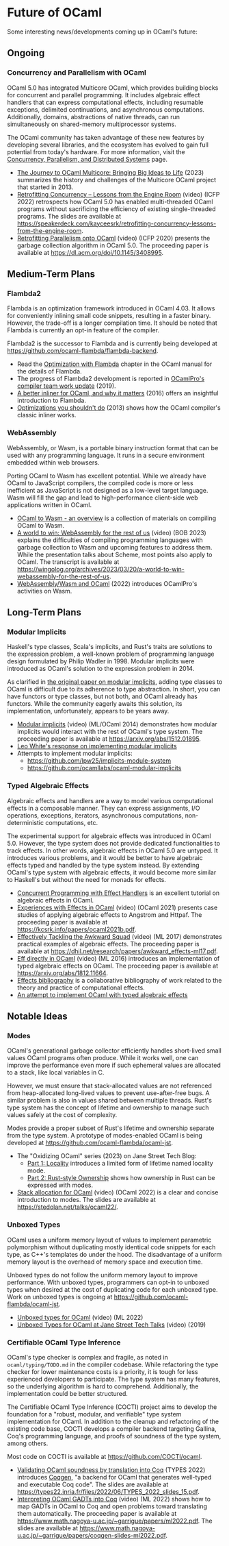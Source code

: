 # Future of OCaml

Some interesting news/developments coming up in OCaml's future:

## Ongoing

### Concurrency and Parallelism with OCaml

OCaml 5.0 has integrated Multicore OCaml, which provides building blocks
for concurrent and parallel programming.
It includes algebraic effect handlers that can express computational
effects, including resumable exceptions, delimited continuations, and
asynchronous computations.
Additionally, domains, abstractions of native threads, can run
simultaneously on shared-memory multiprocessor systems.

The OCaml community has taken advantage of these new features by
developing several libraries, and the ecosystem has evolved to gain full
potential from today's hardware.
For more information, visit the
[Concurrency, Parallelism, and Distributed Systems] page.

* [The Journey to OCaml Multicore: Bringing Big Ideas to Life] (2023)
  summarizes the history and challenges of the Multicore OCaml project
  that started in 2013.
* [Retrofitting Concurrency – Lessons from the Engine Room] (video)
  (ICFP 2022) retrospects how OCaml 5.0 has enabled multi-threaded OCaml
  programs without sacrificing the efficiency of existing
  single-threaded programs. The slides are available at
  <https://speakerdeck.com/kayceesrk/retrofitting-concurrency-lessons-from-the-engine-room>.
* [Retrofitting Parallelism onto OCaml] (video) (ICFP 2020) presents
  the garbage collection algorithm in OCaml 5.0. The proceeding paper
  is available at <https://dl.acm.org/doi/10.1145/3408995>.

[Concurrency, Parallelism, and Distributed Systems]: /content/parallelism.html
[The Journey to OCaml Multicore: Bringing Big Ideas to Life]: https://tarides.com/blog/2023-03-02-the-journey-to-ocaml-multicore-bringing-big-ideas-to-life/
[Retrofitting Concurrency – Lessons from the Engine Room]: https://www.youtube.com/watch?v=zJ4G0TKwzVc
[Retrofitting Parallelism onto OCaml]: https://www.youtube.com/watch?v=9ClMPz7QaIs

## Medium-Term Plans

### Flambda2

Flambda is an optimization framework introduced in OCaml 4.03.
It allows for conveniently inlining small code snippets, resulting in a
faster binary.
However, the trade-off is a longer compilation time.
It should be noted that Flambda is currently an opt-in feature of the
compiler.

Flambda2 is the successor to Flambda and is currently being developed at
<https://github.com/ocaml-flambda/flambda-backend>.

* Read the [Optimization with Flambda] chapter in the OCaml manual for
  the details of Flambda.
* The progress of Flambda2 development is reported in
  [OCamlPro's compiler team work update] (2019).
* [A better inliner for OCaml, and why it matters] (2016) offers an
  insightful introduction to Flambda.
* [Optimizations you shouldn't do] (2013) shows how the OCaml compiler's
  classic inliner works.

[Optimization with Flambda]: https://v2.ocaml.org/manual/flambda.html
[OCamlPro's compiler team work update]: https://ocamlpro.com/blog/2019_08_30_ocamlpros_compiler_team_work_update/
[A better inliner for OCaml, and why it matters]: https://blog.janestreet.com/flambda/
[Optimizations you shouldn't do]: https://ocamlpro.com/blog/2013_05_24_optimisations_you_shouldnt_do/

### WebAssembly

WebAssembly, or Wasm, is a portable binary instruction format that can
be used with any programming language. It runs in a secure environment
embedded within web browsers.

Porting OCaml to Wasm has excellent potential.
While we already have OCaml to JavaScript compilers, the compiled code
is more or less inefficient as JavaScript is not designed as a
low-level target language.
Wasm will fill the gap and lead to high-performance client-side web
applications written in OCaml.

* [OCaml to Wasm - an overview] is a collection of materials on
  compiling OCaml to Wasm.
* [A world to win: WebAssembly for the rest of us] (video) (BOB 2023)
  explains the difficulties of compiling programming languages with
  garbage collection to Wasm and upcoming features to address them.
  While the presentation talks about Scheme, most points also apply to
  OCaml. The transcript is available at
  <https://wingolog.org/archives/2023/03/20/a-world-to-win-webassembly-for-the-rest-of-us>.
* [WebAssembly/Wasm and OCaml] (2022) introduces OCamlPro's activities
  on Wasm.

[OCaml to Wasm - an overview]: https://github.com/sabine/ocaml-to-wasm-overview
[A world to win: WebAssembly for the rest of us]: https://media.ccc.de/v/bob2023-web-assembly-for-the-rest-of-us-wingo
[WebAssembly/Wasm and OCaml]: https://ocamlpro.com/blog/2022_12_14_wasm_and_ocaml/

## Long-Term Plans

### Modular Implicits

Haskell's type classes, Scala's implicits, and Rust's traits are
solutions to the expression problem, a well-known problem of programming
language design formulated by Philip Wadler in 1998.
Modular implicits were introduced as OCaml's solution to the expression
problem in 2014.

As clarified in [the original paper on modular implicits], adding type
classes to OCaml is difficult due to its adherence to type abstraction.
In short, you can have functors or type classes, but not both, and
OCaml already has functors.
While the community eagerly awaits this solution, its implementation,
unfortunately, appears to be years away.

* [Modular implicits] (video) (ML/OCaml 2014) demonstrates how modular
  implicits would interact with the rest of OCaml's type system. The
  proceeding paper is available at <https://arxiv.org/abs/1512.01895>.
* [Leo White's response on implementing modular implicits]
* Attempts to implement modular implicits:
  * <https://github.com/lpw25/implicits-module-system>
  * <https://github.com/ocamllabs/ocaml-modular-implicits>

[the original paper on modular implicits]: https://arxiv.org/abs/1512.01895
[Modular implicits]: https://www.youtube.com/watch?v=3wVUXTd4WNc
[Leo White's response on implementing modular implicits]: https://discuss.ocaml.org/t/modular-implicits/144/18

### Typed Algebraic Effects

Algebraic effects and handlers are a way to model various computational
effects in a composable manner.
They can express assignments, I/O operations, exceptions, iterators,
asynchronous computations, non-deterministic computations, etc.

The experimental support for algebraic effects was introduced in OCaml
5.0.
However, the type system does not provide dedicated functionalities to
track effects.
In other words, algebraic effects in OCaml 5.0 are untyped.
It introduces various problems, and it would be better to have algebraic
effects typed and handled by the type system instead.
By extending OCaml's type system with algebraic effects, it would become
more similar to Haskell's but without the need for monads for effects.

* [Concurrent Programming with Effect Handlers] is an excellent tutorial
  on algebraic effects in OCaml.
* [Experiences with Effects in OCaml] (video) (OCaml 2021) presents case
  studies of applying algebraic effects to Angstrom and Httpaf. The
  proceeding paper is available at
  <https://kcsrk.info/papers/ocaml2021b.pdf>.
* [Effectively Tackling the Awkward Squad] (video) (ML 2017)
  demonstrates practical examples of algebraic effects. The proceeding
  paper is available at
  <https://dhil.net/research/papers/awkward_effects-ml17.pdf>.
* [Eff directly in OCaml] (video) (ML 2016) introduces an implementation
  of typed algebraic effects on OCaml. The proceeding paper is available
  at <https://arxiv.org/abs/1812.11664>.
* [Effects bibliography] is a collaborative bibliography of work
  related to the theory and practice of computational effects.
* [An attempt to implement OCaml with typed algebraic effects]

[Concurrent Programming with Effect Handlers]: https://github.com/ocaml-multicore/ocaml-effects-tutorial
[Experiences with Effects in OCaml]: https://watch.ocaml.org/videos/watch/74ece0a8-380f-4e2a-bef5-c6bb9092be89
[Effectively Tackling the Awkward Squad]: https://www.youtube.com/watch?v=DNp3ifNpgPM
[Eff directly in OCaml]: https://www.youtube.com/watch?v=0dAafhi-IuE
[Effects bibliography]: https://github.com/yallop/effects-bibliography
[An attempt to implement OCaml with typed algebraic effects]: https://github.com/lpw25/ocaml-typed-effects

## Notable Ideas

### Modes

OCaml's generational garbage collector efficiently handles short-lived
small values OCaml programs often produce.
While it works well, one can improve the performance even more if such
ephemeral values are allocated to a stack, like local variables in C.

However, we must ensure that stack-allocated values are not referenced
from heap-allocated long-lived values to prevent use-after-free bugs.
A similar problem is also in values shared between multiple threads.
Rust's type system has the concept of lifetime and ownership to manage
such values safely at the cost of complexity.

Modes provide a proper subset of Rust's lifetime and ownership separate
from the type system.
A prototype of modes-enabled OCaml is being developed at
<https://github.com/ocaml-flambda/ocaml-jst>.

* The "Oxidizing OCaml" series (2023) on Jane Street Tech Blog:
  * [Part 1: Locality] introduces a limited form of lifetime named
    locality mode.
  * [Part 2: Rust-style Ownership] shows how ownership in Rust can be
    expressed with modes.
* [Stack allocation for OCaml] (video) (OCaml 2022) is a clear and
  concise introduction to modes. The slides are available at
  <https://stedolan.net/talks/ocaml22/>.

[Part 1: Locality]: https://blog.janestreet.com/oxidizing-ocaml-locality/
[Part 2: Rust-style Ownership]: https://blog.janestreet.com/oxidizing-ocaml-ownership/
[Stack allocation for OCaml]: https://watch.ocaml.org/w/6c86b050-334b-4a11-bb04-c347a6e57215

### Unboxed Types

OCaml uses a uniform memory layout of values to implement parametric
polymorphism without duplicating mostly identical code snippets for each
type, as C++'s templates do under the hood.
The disadvantage of a uniform memory layout is the overhead of memory
space and execution time.

Unboxed types do not follow the uniform memory layout to improve
performance.
With unboxed types, programmers can opt-in to unboxed types when desired
at the cost of duplicating code for each unboxed type.
Work on unboxed types is ongoing at
<https://github.com/ocaml-flambda/ocaml-jst>.

* [Unboxed types for OCaml] (video) (ML 2022)
* [Unboxed Types for OCaml at Jane Street Tech Talks] (video) (2019)

[Unboxed types for OCaml]: https://www.youtube.com/watch?v=Vevld4cXSYk
[Unboxed Types for OCaml at Jane Street Tech Talks]: https://www.youtube.com/watch?v=RV-4Xddk0Yc

### Certifiable OCaml Type Inference

OCaml's type checker is complex and fragile, as noted in
`ocaml/typing/TODO.md` in the compiler codebase.
While refactoring the type checker for lower maintenance costs is a
priority, it is tough for less experienced developers to participate.
The type system has many features, so the underlying algorithm is hard
to comprehend.
Additionally, the implementation could be better structured.

The Certifiable OCaml Type Inference (COCTI) project aims to develop the
foundation for a "robust, modular, and verifiable" type system
implementation for OCaml.
In addition to the cleanup and refactoring of the existing code base,
COCTI develops a compiler backend targeting Gallina, Coq's programming
language, and proofs of soundness of the type system, among others.

Most code on COCTI is available at <https://github.com/COCTI/ocaml>.

* [Validating OCaml soundness by translation into Coq] (TYPES 2022)
  introduces [Coqgen], "a backend for OCaml that generates well-typed
  and executable Coq code".
  The slides are available at
  <https://types22.inria.fr/files/2022/06/TYPES_2022_slides_15.pdf>.
* [Interpreting OCaml GADTs into Coq] (video) (ML 2022) shows how to
  map GADTs in OCaml to Coq and open problems toward translating them
  automatically.
  The proceeding paper is available at
  <https://www.math.nagoya-u.ac.jp/~garrigue/papers/ml2022.pdf>.
  The slides are available at
  <https://www.math.nagoya-u.ac.jp/~garrigue/papers/coqgen-slides-ml2022.pdf>.

[Validating OCaml soundness by translation into Coq]: https://types22.inria.fr/files/2022/06/TYPES_2022_paper_15.pdf
[Coqgen]: https://www.math.nagoya-u.ac.jp/~garrigue/cocti/coqgen/
[Interpreting OCaml GADTs into Coq]: https://www.youtube.com/watch?v=8VPygk6NHB8

